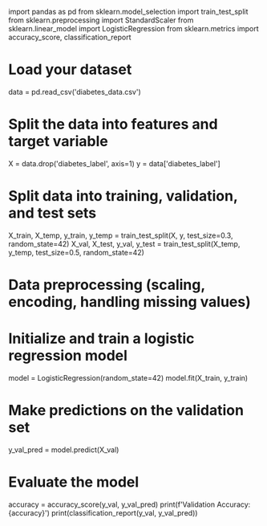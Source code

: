 import pandas as pd
from sklearn.model_selection import train_test_split
from sklearn.preprocessing import StandardScaler
from sklearn.linear_model import LogisticRegression
from sklearn.metrics import accuracy_score, classification_report

# Load your dataset
data = pd.read_csv('diabetes_data.csv')

# Split the data into features and target variable
X = data.drop('diabetes_label', axis=1)
y = data['diabetes_label']

# Split data into training, validation, and test sets
X_train, X_temp, y_train, y_temp = train_test_split(X, y, test_size=0.3, random_state=42)
X_val, X_test, y_val, y_test = train_test_split(X_temp, y_temp, test_size=0.5, random_state=42)

# Data preprocessing (scaling, encoding, handling missing values)

# Initialize and train a logistic regression model
model = LogisticRegression(random_state=42)
model.fit(X_train, y_train)

# Make predictions on the validation set
y_val_pred = model.predict(X_val)

# Evaluate the model
accuracy = accuracy_score(y_val, y_val_pred)
print(f'Validation Accuracy: {accuracy}')
print(classification_report(y_val, y_val_pred))
